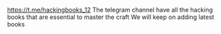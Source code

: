 https://t.me/hackingbooks_12 
The telegram channel have all the hacking books that are essential to master the craft
We will keep on adding latest books
